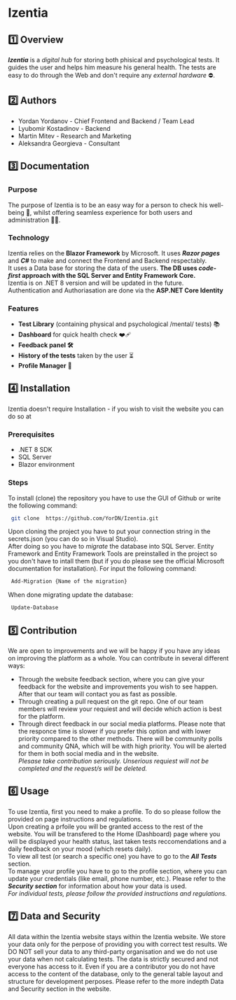 # Izentia
## 1️⃣ Overview
***Izentia*** is a *digital hub* for storing both phisical and psychological tests. It guides the user and helps him measure his general health. The tests are easy to do through the Web and don't require any *external hardware* ⛔.

## 2️⃣ Authors
- Yordan Yordanov - Chief Frontend and Backend / Team Lead
- Lyubomir Kostadinov - Backend
- Martin Mitev - Research and Marketing
- Aleksandra Georgieva - Consultant

## 3️⃣ Documentation
### Purpose 
The purpose of Izentia is to be an easy way for a person to check his well-being 🍃, whilst offering seamless experience for both users and administration 🙍‍♂️. 
### Technology
Izentia relies on the **Blazor Framework** by Microsoft. It uses ***Razor pages*** and ***C#*** to make and connect the Frontend and Backend respectably. \
It uses a Data base for storing the data of the users. **The DB uses *code-first* approach with the SQL Server and Entity Framework Core.**\
Izentia is on .NET 8 version and will be updated in the future. \
Authentication and Authoriasation are done via the **ASP.NET Core Identity**

### Features
- **Test Library** (containing physical and psychological /mental/ tests) 📚
- **Dashboard** for quick health check ❤️‍🩹
- **Feedback panel 🛠️**
- **History of the tests** taken by the user ⏳
- **Profile Manager** 🧑
## 4️⃣ Installation
Izentia doesn't require Installation - if you wish to visit the website you can do so at 
### Prerequisites
- .NET 8 SDK
- SQL Server
- Blazor environment
### Steps

To install (clone) the repository you have to use the GUI of Github or write the following command: 
``` bash
 git clone  https://github.com/YorDN/Izentia.git
```
Upon cloning the project you have to put your connection string in the secrets.json (you can do so in Visual Studio). \
After doing so you have to *migrate* the database into SQL Server. Entity Framework and Entity Framework Tools are preinstalled in the project so you don't have to intall them (but if you do please see the official Microsoft documentation for installation). For input the following command:
```bash
 Add-Migration {Name of the migration}
```
When done migrating update the database:
```bash
 Update-Database
```
## 5️⃣ Contribution
We are open to improvements and we will be happy if you have any ideas on improving the platform as a whole. You can contribute in several different ways: 
- Through the website feedback section, where you can give your feedback for the website and improvements you wish to see happen. After that our team will contact you as fast as possible. 
- Through creating a pull request on the git repo. One of our team members will review your requiest and will decide which action is best for the platform.
- Through direct feedback in our social media platforms. Please note that the responce time is slower if you prefer this option and with lower priority compared to the other methods. There will be community polls and community QNA, which will be with high priority. You will be alerted for them in both social media and in the website.\
*Plesase take contribution seriously. Unserious requiest will not be completed and the request/s will be deleted.*
## 6️⃣ Usage
To use Izentia, first you need to make a profile. To do so please follow the provided on page instructions and regulations. \
Upon creating a prfoile you will be granted access to the rest of the website. You will be transfered to the Home (Dashboard) page where you will be displayed your health status, last taken tests reccomendations and a daily feedback on your mood (which resets daily). \
To view all test (or search a specific one) you have to go to the ***All Tests*** section. \
To manage your profile you have to go to the profile section, where you can update your credentials (like email, phone number, etc.). Please refer to the ***Security section*** for information about how your data is used.\
*For individual tests, please follow the provided instructions and regulations.*

## 7️⃣ Data and Security
All data within the Izentia website stays within the Izentia website. We store your data only for the perpose of providing you with correct test results. We DO NOT sell your data to any third-party organisation and we do not use your data when not calculating tests. The data is strictly secured and not everyone has access to it. Even if you are a contributor you do not have access to the content of the database, only to the general table layout and structure for development perposes. Please refer to the more indepth Data and Security section in the website.
